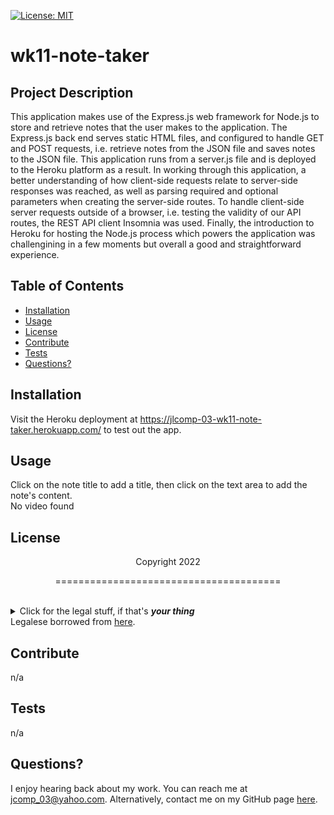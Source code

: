 [![License: MIT](https://img.shields.io/badge/License-MIT-yellow.svg)](https://opensource.org/licenses/MIT)
  # wk11-note-taker
  ## Project Description
  This application makes use of the Express.js web framework for Node.js to store and retrieve notes that the user makes to the application. The Express.js back end serves static HTML files, and configured to   handle GET and POST requests, i.e. retrieve notes from the JSON file and saves notes to the JSON file. This application runs from a server.js file and is deployed to the Heroku platform as a result. In working through this application, a better understanding of how client-side requests relate to server-side responses was reached, as well as parsing required and optional parameters when creating the server-side routes. To handle client-side server requests outside of a browser, i.e. testing the validity of our API routes, the REST API client Insomnia was used. Finally, the introduction to Heroku for hosting the Node.js process which powers the application was challengining in a few moments but overall a good and straightforward experience. 
  ## Table of Contents
  * [Installation](#installation)
  * [Usage](#usage)
  * [License](#license)
  * [Contribute](#contributions)
  * [Tests](#tests)
  * [Questions?](#questions)
  ## Installation
  Visit the Heroku deployment at https://jlcomp-03-wk11-note-taker.herokuapp.com/ to test out the app.
  ## Usage
  Click on the note title to add a title, then click on the text area to add the note's content.<br>
  No video found
  ## License
  <p align="center">Copyright 2022</p>
    <p align="center">=======================================</p><br>
    <details>
    <summary>Click for the legal stuff, if that's <em><strong>your thing</strong></em></summary>
    Copyright <YEAR> James Compagnoni

Permission is hereby granted, free of charge, to any person obtaining a copy of this software and associated documentation files (the "Software"), to deal in the Software without restriction, including without limitation the rights to use, copy, modify, merge, publish, distribute, sublicense, and/or sell copies of the Software, and to permit persons to whom the Software is furnished to do so, subject to the following conditions:

The above copyright notice and this permission notice shall be included in all copies or substantial portions of the Software.

THE SOFTWARE IS PROVIDED "AS IS", WITHOUT WARRANTY OF ANY KIND, EXPRESS OR IMPLIED, INCLUDING BUT NOT LIMITED TO THE WARRANTIES OF MERCHANTABILITY, FITNESS FOR A PARTICULAR PURPOSE AND NONINFRINGEMENT. IN NO EVENT SHALL THE AUTHORS OR COPYRIGHT HOLDERS BE LIABLE FOR ANY CLAIM, DAMAGES OR OTHER LIABILITY, WHETHER IN AN ACTION OF CONTRACT, TORT OR OTHERWISE, ARISING FROM, OUT OF OR IN CONNECTION WITH THE SOFTWARE OR THE USE OR OTHER DEALINGS IN THE SOFTWARE
    </details>
  Legalese borrowed from <a href="https://opensource.org/licenses/MIT" target="_blank">here</a>.

  ## Contribute
  n/a

  ## Tests
  n/a

  ## Questions?
  I enjoy hearing back about my work. You can reach me at jcomp_03@yahoo.com.
  Alternatively, contact me on my GitHub page <a href="https://github.com/jcomp-03">here</a>.
  